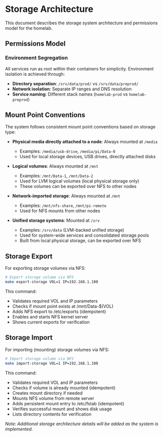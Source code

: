 # Storage Architecture

This document describes the storage system architecture and permissions model for the homelab.

## Permissions Model

### Environment Segregation

All services run as root within their containers for simplicity. Environment isolation is achieved through:

- **Directory separation**: `/srv/data/prod/` vs `/srv/data/preprod/`
- **Network isolation**: Separate IP ranges and DNS resolution
- **Service naming**: Different stack names (`homelab-prod` vs `homelab-preprod`)


## Mount Point Conventions

The system follows consistent mount point conventions based on storage type:

- **Physical media directly attached to a node**: Always mounted at `/media`
  - Examples: `/media/usb-drive`, `/media/pi/Data-0`
  - Used for local storage devices, USB drives, directly attached disks

- **Logical volumes**: Always mounted at `/mnt`
  - Examples: `/mnt/Data-1`, `/mnt/Data-2`
  - Used for LVM logical volumes (local physical storage only)
  - These volumes can be exported over NFS to other nodes

- **Network-imported storage**: Always mounted at `/mnt`
  - Examples: `/mnt/nfs-share`, `/mnt/pi-remote`
  - Used for NFS mounts from other nodes

- **Unified storage systems**: Mounted at `/srv`
  - Examples: `/srv/data` (LVM-backed unified storage)
  - Used for system-wide services and consolidated storage pools
  - Built from local physical storage, can be exported over NFS

## Storage Export

For exporting storage volumes via NFS:

```bash
# Export storage volume via NFS
make export-storage VOL=1 IP=192.168.1.100
```

This command:
- Validates required VOL and IP parameters
- Checks if mount point exists at /mnt/Data-$(VOL)
- Adds NFS export to /etc/exports (idempotent)
- Enables and starts NFS kernel server
- Shows current exports for verification

## Storage Import

For importing (mounting) storage volumes via NFS:

```bash
# Import storage volume via NFS
make import-storage VOL=1 IP=192.168.1.100
```

This command:
- Validates required VOL and IP parameters
- Checks if volume is already mounted (idempotent)
- Creates mount directory if needed
- Mounts NFS volume from remote server
- Adds persistent mount entry to /etc/fstab (idempotent)
- Verifies successful mount and shows disk usage
- Lists directory contents for verification

*Note: Additional storage architecture details will be added as the system is implemented.*